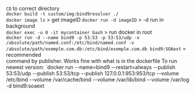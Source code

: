 `CD` to correct directory  
`docker build -t custom/img:bind9resolver ./`  
`docker image ls` > get imageID `docker run -d imageID` > -d run in background  
`docker exec -u 0 -it mycontainer bash` > run docker in root  
`docker run -d --name bind9 -p 53:53 -p 53:53/udp -v /absolute/path/named.conf:/etc/bind/named.conf -v /absolute/path/exemple.com.db:/etc/bind/exemple.com.db bind9:SOAext` = recommended  
command by publisher. Works fine with what is in the dockerfile To run newest version: 
`docker run --name=bind9 --restart=always --publish 53:53/udp --publish 53:53/tcp --publish 127.0.0.1:953:953/tcp --volume /etc/bind --volume /var/cache/bind --volume /var/lib/bind --volume /var/log -d bind9:soaext 
